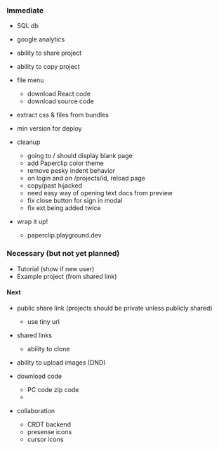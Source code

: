 
### Immediate

- SQL db
- google analytics
- ability to share project
- ability to copy project

- file menu
  - download React code
  - download source code

- extract css & files from bundles
- min version for deploy


- cleanup
  - going to / should display blank page
  - add Paperclip color theme
  - remove pesky indent behavior
  - on login and on /projects/id, reload page
  - copy/past hijacked
  - need easy way of opening text docs from preview
  - fix close button for sign in modal
  - fix ext being added twice

- wrap it up!
  - paperclip.playground.dev

### Necessary (but not yet planned)

- Tutorial (show if new user)
- Example project (from shared link)


#### Next

- public share link (projects should be private unless publicly shared)
  - use tiny url

- shared links
  - ability to clone

- ability to upload images (DND)
- download code
  - PC code zip code
  - 

- collaboration
  - CRDT backend
  - presense icons
  - cursor icons
